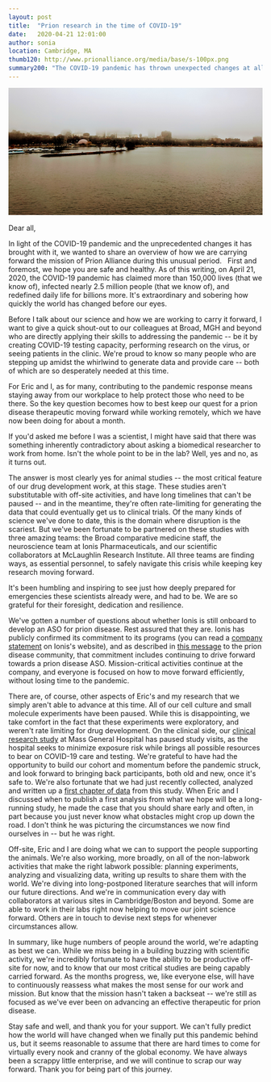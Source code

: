 ```yaml
---
layout: post
title:  "Prion research in the time of COVID-19"
date:   2020-04-21 12:01:00
author: sonia
location: Cambridge, MA
thumb120: http://www.prionalliance.org/media/base/s-100px.png
summary200: "The COVID-19 pandemic has thrown unexpected changes at all of us. But although we're having to adapt, our quest for a prion disease therapeutic continues."
---
```


![](/media/2020/04/boston-skyline-spring-2020.png)

Dear all,

In light of the COVID-19 pandemic and the unprecedented changes it has brought with it, we wanted to share an overview of how we are carrying forward the mission of Prion Alliance during this unusual period.
 
First and foremost, we hope you are safe and healthy. As of this writing, on April 21, 2020, the COVID-19 pandemic has claimed more than 150,000 lives (that we know of), infected nearly 2.5 million people (that we know of), and redefined daily life for billions more. It's extraordinary and sobering how quickly the world has changed before our eyes. 

Before I talk about our science and how we are working to carry it forward, I want to give a quick shout-out to our colleagues at Broad, MGH and beyond who are directly applying their skills to addressing the pandemic -- be it by creating COVID-19 testing capacity, performing research on the virus, or seeing patients in the clinic. We're proud to know so many people who are stepping up amidst the whirlwind to generate data and provide care -- both of which are so desperately needed at this time.

For Eric and I, as for many, contributing to the pandemic response means staying away from our workplace to help protect those who need to be there. So the key question becomes how to best keep our quest for a prion disease therapeutic moving forward while working remotely, which we have now been doing for about a month.

If you'd asked me before I was a scientist, I might have said that there was something inherently contradictory about asking a biomedical researcher to work from home. Isn't the whole point to be in the lab? Well, yes and no, as it turns out. 

The answer is most clearly yes for animal studies -- the most critical feature of our drug development work, at this stage. These studies aren't substitutable with off-site activities, and have long timelines that can't be paused -- and in the meantime, they're often rate-limiting for generating the data that could eventually get us to clinical trials. Of the many kinds of science we've done to date, this is the domain where disruption is the scariest. But we've been fortunate to be partnered on these studies with three amazing teams: the Broad comparative medicine staff, the neuroscience team at Ionis Pharmaceuticals, and our scientific collaborators at McLaughlin Research Institute. All three teams are finding ways, as essential personnel, to safely navigate this crisis while keeping key research moving forward.

It's been humbling and inspiring to see just how deeply prepared for emergencies these scientists already were, and had to be. We are so grateful for their foresight, dedication and resilience.

We've gotten a number of questions about whether Ionis is still onboard to develop an ASO for prion disease. Rest assured that they are. Ionis has publicly confirmed its commitment to its programs (you can read a [company statement](https://ir.ionispharma.com/static-files/33b8d567-f3de-4414-80ea-0582ccd082f1) on Ionis's website), and as described in [this message](/media/2020/04/ionis-prion-covid-19-statement.pdf) to the prion disease community, that commitment includes continuing to drive forward towards a prion disease ASO. Mission-critical activities continue at the company, and everyone is focused on how to move forward efficiently, without losing time to the pandemic. 

There are, of course, other aspects of Eric's and my research that we simply aren't able to advance at this time. All of our cell culture and small molecule experiments have been paused. While this is disappointing, we take comfort in the fact that these experiments were exploratory, and weren't rate limiting for drug development. On the clinical side, our [clinical research study](/2017/07/19/prion-alliance-sponsors-mgh-research-study/) at Mass General Hospital has paused study visits, as the hospital seeks to minimize exposure risk while brings all possible resources to bear on COVID-19 care and testing. We're grateful to have had the opportunity to build our cohort and momentum before the pandemic struck, and look forward to bringing back participants, both old and new, once it's safe to. We're also fortunate that we had just recently collected, analyzed and written up a [first chapter of data](https://www.medrxiv.org/content/10.1101/2019.12.13.19014217v1) from this study. When Eric and I discussed when to publish a first analysis from what we hope will be a long-running study, he made the case that you should share early and often, in part because you just never know what obstacles might crop up down the road. I don't think he was picturing the circumstances we now find ourselves in -- but he was right.

Off-site, Eric and I are doing what we can to support the people supporting the animals. We're also working, more broadly, on all of the non-labwork activities that make the right labwork possible: planning experiments, analyzing and visualizing data, writing up results to share them with the world. We're diving into long-postponed literature searches that will inform our future directions. And we're in communication every day with collaborators at various sites in Cambridge/Boston and beyond. Some are able to work in their labs right now helping to move our joint science forward. Others are in touch to devise next steps for whenever circumstances allow.

In summary, like huge numbers of people around the world, we're adapting as best we can. While we miss being in a building buzzing with scientific activity, we're incredibly fortunate to have the ability to be productive off-site for now, and to know that our most critical studies are being capably carried forward. As the months progress, we, like everyone else, will have to continuously reassess what makes the most sense for our work and mission. But know that the mission hasn't taken a backseat -- we're still as focused as we've ever been on advancing an effective therapeutic for prion disease. 

Stay safe and well, and thank you for your support. We can't fully predict how the world will have changed when we finally put this pandemic behind us, but it seems reasonable to assume that there are hard times to come for virtually every nook and cranny of the global economy. We have always been a scrappy little enterprise, and we will continue to scrap our way forward. Thank you for being part of this journey.